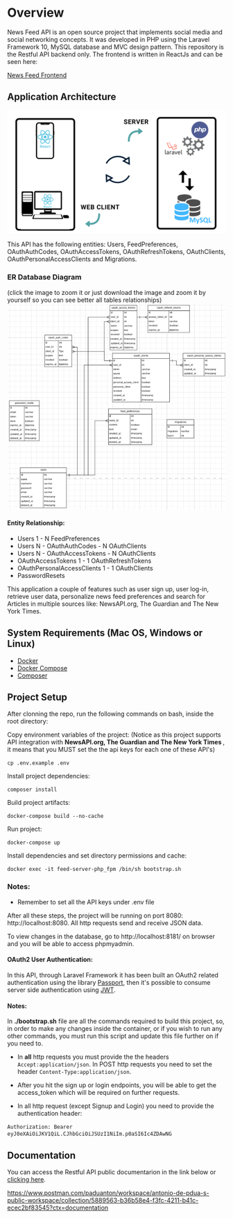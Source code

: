 # Overview

News Feed API is an open source project that implements social media and social networking concepts. It was developed in PHP using the Laravel Framework 10, MySQL database and MVC design pattern. This repository is the Restful API backend only. The frontend is written in ReactJs and can be seen here:

[News Feed Frontend](https://github.com/paduanton/news-feed-ui)

## Application Architecture
![](https://raw.githubusercontent.com/paduanton/news-feed-api/main/docs/Application-Architecture.png)

This API has the following entities: Users, FeedPreferences, OAuthAuthCodes, OAuthAccessTokens, OAuthRefreshTokens, OAuthClients, OAuthPersonalAccessClients and Migrations.
### ER Database Diagram
(click the image to zoom it or just download the image and zoom it by yourself so you can see better all tables relationships)
![](https://raw.githubusercontent.com/paduanton/news-feed-api/main/docs/ER-diagram.png)

#### Entity Relationship:
- Users 1 - N FeedPreferences
- Users N - OAuthAuthCodes - N OAuthClients
- Users N - OAuthAccessTokens - N OAuthClients
- OAuthAccessTokens 1 - 1 OAuthRefreshTokens
- OAuthPersonalAccessClients 1 - 1 OAuthClients
- PasswordResets

This application a couple of features such as user sign up, user log-in, retrieve user data, personalize news feed preferences and search for Articles in multiple sources like: NewsAPI.org, The Guardian and The New York Times.

## System Requirements (Mac OS, Windows or Linux)
* [Docker](https://www.docker.com/get-started)
* [Docker Compose](https://docs.docker.com/compose/install)
* [Composer](https://getcomposer.org/doc/00-intro.md#installation-linux-unix-macos)


## Project Setup

After clonning the repo, run the following commands on bash, inside the root directory:

Copy environment variables of the project: (Notice as this project supports API integration with <b>NewsAPI.org, The Guardian and The New York Times </b>, it means that you MUST set the the api keys for each one of these API's)
```
cp .env.example .env
```

Install project dependencies:
```
composer install
```

Build project artifacts:
```
docker-compose build --no-cache
```

Run project:
```
docker-compose up
```

Install dependencies and set directory permissions and cache:
```
docker exec -it feed-server-php_fpm /bin/sh bootstrap.sh
```

### Notes: 
- Remember to set all the API keys under .env file

After all these steps, the project will be running on port 8080: http://localhost:8080. All http requests send and receive JSON data.


To view changes in the database, go to http://localhost:8181/ on browser and you will be able to access phpmyadmin.

#### OAuth2 User Authentication:

In this API, through Laravel Framework it has been built an OAuth2 related authentication using the library [Passport](https://laravel.com/docs/10.x/passport), then it's possible to consume server side authentication using [JWT](https://jwt.io).

#### Notes:

In **./bootstrap.sh** file are all the commands required to build this project, so, in order to make any changes inside the container, or if you wish to run any other commands, you must run this script and update this file further on if you need to.

- In **all** http requests you must provide the the headers `Accept:application/json`. In POST http requests you need to set the header `Content-Type:application/json`.

- After you hit the sign up or login endpoints, you will be able to get the access_token which will be required on further requests.

- In all http request (except Signup and Login) you need to provide the authentication header:
  
```
Authorization: Bearer eyJ0eXAiOiJKV1QiL.CJhbGciOiJSUzI1NiIm.p0aSI6Ic4ZDAwNG
```

## Documentation

You can access the Restful API public documentarion in the link below or [clicking here](https://www.postman.com/paduanton/workspace/antonio-de-pdua-s-public-workspace/collection/5889563-b36b58e4-f3fc-4211-b41c-ecec2bf83545?ctx=documentation). 

https://www.postman.com/paduanton/workspace/antonio-de-pdua-s-public-workspace/collection/5889563-b36b58e4-f3fc-4211-b41c-ecec2bf83545?ctx=documentation
